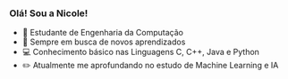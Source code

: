 ### Olá! Sou a Nicole!

- 🔭 Estudante de Engenharia da Computação
- 🌱 Sempre em busca de novos aprendizados
- 💻 Conhecimento básico nas Linguagens C, C++, Java e Python 
- ✏️ Atualmente me aprofundando no estudo de Machine Learning e IA
